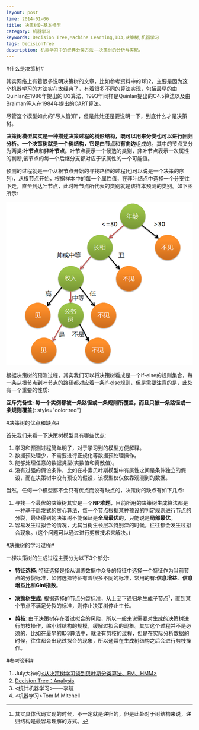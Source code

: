 ```yaml
---
layout: post
time: 2014-01-06
title: 决策树0-基本模型
category: 机器学习
keywords: Decision Tree,Machine Learning,ID3,决策树,机器学习
tags: DecisionTree
description: 机器学习中的经典分类方法——决策树的分析与实现。
---
```


#什么是决策树#

其实网络上有着很多说明决策树的文章，比如参考资料中的1和2，主要是因为这个机器学习的方法实在太经典了，有着很多不同的算法实现，包括最早的由Quinlan在1986年提出的ID3算法、1993年同样是Quinlan提出的C4.5算法以及由Braiman等人在1984年提出的CART算法。

尽管这个模型如此的"尽人皆知"，但是此处还是要说明一下，到底什么才是决策树。

**决策树模型其实是一种描述决策过程的树形结构，既可以用来分类也可以进行回归分析。**一个决策树就是一个树结构，它是由**节点**和**有向边**组成的。其中的节点又分为两类:**叶节点**和**非叶节点**。叶节点表示一个候选的类别，非叶节点表示一次属性的判断,该节点的每一个后继分支都对应于该属性的一个可能值。

预测的过程就是一个从根节点开始的寻找路径的过程(也可以说是一个决策的序列)，从根节点开始，根据样本中的每一个属性值，在非叶结点中选择一个分支往下走，直至到达叶节点，此时叶节点所代表的类别就是该样本预测的类别。如下图所示:

![](/assets/image/posts/2014-1-6-Decision-Tree-0.png)

根据决策树的预测过程，其实我们可以将决策树看成是一个if-else的规则集合，每一条从根节点到叶节点的路径都对应着一条if-else规则，但是需要注意的是，此处有一个重要的性质:

**互斥完备性: 每一个实例都被一条路径或一条规则所覆盖，而且只被一条路径或一条规则覆盖**{: style="color:red"}

#决策树的优点和缺点#

首先我们来看一下决策树模型具有哪些优点:

1. 学习和预测过程简单明了，对于学习到的模型方便解释。
2. 数据预处理少，不需要进行正规化等数据预处理操作。
3. 能够处理任意的数据类型(实数值和离散值)。
4. 没有过强的假设条件，比如在朴素贝叶斯模型中有属性之间是条件独立的假设，而在决策树中没有预设的假设，该模型仅仅依靠观测到的数据。

当然，任何一个模型都不会只有优点而没有缺点的，决策树的缺点有如下几点:

1. 寻找一个最优的决策树其实是一个**NP难题**，目前所用的决策树生成算法都是一种基于启发式的贪心算法，每一个节点根据某种预设的判定规则进行节点的分裂，最终得到的决策树不能保证是**全局最优**的，只能说是**局部最优**。
2. 容易发生过拟合的情况，尤其当树生长层次特别深的时候，往往都会发生过拟合现象。(这个问题可以通过进行剪枝技术来解决。)


#决策树的学习过程#

一棵决策树的生成过程主要分为以下3个部分:

- **特征选择**: 特征选择是指从训练数据中众多的特征中选择一个特征作为当前节点的分裂标准，如何选择特征有着很多不同的标准，常用的有:**信息增益**、**信息增益比**和**Gini指数**。

- **决策树生成**: 根据选择的节点分裂标准，从上至下递归地生成子节点[^1]，直到某个节点不满足分裂的标准，则停止决策树停止生长。

- **剪枝**: 由于决策树存在着过拟合的风险，所以一般来说需要对生成的决策树进行剪枝操作，缩小树结构的规模，缓解过拟合的现象。其实这个过程并不是必须的，比如在最早的ID3算法中，就没有剪枝的过程，但是在实际分析数据的时候，往往都会出现过拟合的现象，所以通常在生成树结构之后会进行剪枝操作。

#参考资料#

1. July大神的[<从决策树学习谈到贝叶斯分类算法、EM、HMM>](http://blog.csdn.net/v_july_v/article/details/7577684#t3)
2. [Decision Tree：Analysis](http://isilic.iteye.com/blog/1841339)
3. <统计机器学习>——李航
4. <机器学习>Tom M.Mitchell

[^1]: 其实具体代码实现的时候，不一定就是递归的，但是此处对于树结构来说，递归结构是最容易理解的方式。
